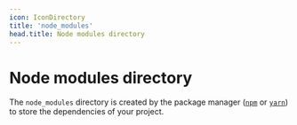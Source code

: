 ```yaml
---
icon: IconDirectory
title: 'node_modules'
head.title: Node modules directory
---
```


# Node modules directory

The `node_modules` directory is created by the package manager ([`npm`](https://docs.npmjs.com/cli/v7/commands/npm) or [`yarn`](https://yarnpkg.com/)) to store the dependencies of your project.
